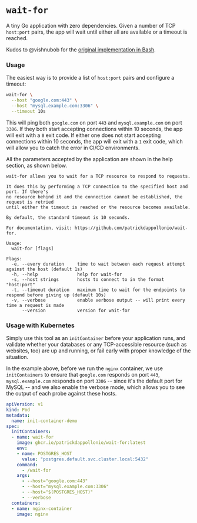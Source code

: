 # `wait-for`

A tiny Go application with zero dependencies. Given a number of TCP `host:port` pairs, the app will wait until either all are available or a timeout is reached.

Kudos to @vishnubob for the [original implementation in Bash](https://github.com/vishnubob/wait-for-it).

### Usage

The easiest way is to provide a list of `host:port` pairs and configure a timeout:

```bash
wait-for \
  --host "google.com:443" \
  --host "mysql.example.com:3306" \
  --timeout 10s
```

This will ping both `google.com` on port `443` and `mysql.example.com` on port `3306`. If they both start accepting connections within 10 seconds, the app will exit with a `0` exit code. If either one does not start accepting connections within 10 seconds, the app will exit with a `1` exit code, which will allow you to catch the error in CI/CD environments.

All the parameters accepted by the application are shown in the help section, as shown below.

```
wait-for allows you to wait for a TCP resource to respond to requests.

It does this by performing a TCP connection to the specified host and port. If there's
no resource behind it and the connection cannot be established, the request is retried
until either the timeout is reached or the resource becomes available.

By default, the standard timeout is 10 seconds.

For documentation, visit: https://github.com/patrickdappollonio/wait-for.

Usage:
  wait-for [flags]

Flags:
  -e, --every duration     time to wait between each request attempt against the host (default 1s)
  -h, --help               help for wait-for
  -s, --host strings       hosts to connect to in the format "host:port"
  -t, --timeout duration   maximum time to wait for the endpoints to respond before giving up (default 10s)
  -v, --verbose            enable verbose output -- will print every time a request is made
      --version            version for wait-for
```

### Usage with Kubernetes

Simply use this tool as an `initContainer` before your application runs, and validate whether your databases or any TCP-accessible resource (such as websites, too) are up and running, or fail early with proper knowledge of the situation.

In the example above, before we run the `nginx` container, we use `initContainers` to ensure that `google.com` responds on port `443`, `mysql.example.com` responds on port `3306` -- since it's the default port for MySQL -- and we also enable the verbose mode, which allows you to see the output of each probe against these hosts.

```yaml
apiVersion: v1
kind: Pod
metadata:
  name: init-container-demo
spec:
  initContainers:
  - name: wait-for
    image: ghcr.io/patrickdappollonio/wait-for:latest
    env:
    - name: POSTGRES_HOST
      value: "postgres.default.svc.cluster.local:5432"
    command:
      - /wait-for
    args:
      - --host="google.com:443"
      - --host="mysql.example.com:3306"
      - --host="$(POSTGRES_HOST)"
      - --verbose
  containers:
  - name: nginx-container
    image: nginx
```
